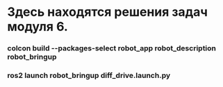 # Здесь находятся решения задач модуля 6.

### colcon build --packages-select robot_app robot_description robot_bringup

### ros2 launch robot_bringup diff_drive.launch.py

